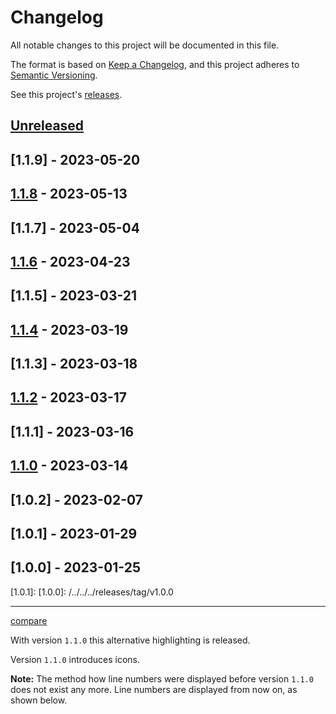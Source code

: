 # Changelog

All notable changes to this project will be documented in this file.

The format is based on [Keep a Changelog](https://keepachangelog.com/en/1.1.0/), and this project adheres to [Semantic Versioning](https://semver.org/spec/v2.0.0.html).

See this project's [releases](/../../../releases).

<!-- Types of Changes -->
<!-- ### Added -->
<!-- ### Changed -->
<!-- ### Deprecated -->
<!-- ### Removed -->
<!-- ### Fixed -->
<!-- ### Security -->

## [Unreleased]
## [1.1.9] - 2023-05-20



## [1.1.8] - 2023-05-13



## [1.1.7] - 2023-05-04



## [1.1.6] - 2023-04-23



## [1.1.5] - 2023-03-21



## [1.1.4] - 2023-03-19



## [1.1.3] - 2023-03-18



## [1.1.2] - 2023-03-17



## [1.1.1] - 2023-03-16



## [1.1.0] - 2023-03-14



## [1.0.2] - 2023-02-07



## [1.0.1] - 2023-01-29



## [1.0.0] - 2023-01-25

[Unreleased]: 
[1.1.9]: 
[1.1.8]: 
[1.1.7]: 
[1.1.6]: 
[1.1.5]: 
[1.1.4]: 
[1.1.3]: 
[1.1.2]: 
[1.1.1]: 
[1.1.0]: 
[1.0.2]: 
[1.0.1]: 
[1.0.0]: /../../../releases/tag/v1.0.0

---

[compare](/../../../compare)

With version `1.1.0` this alternative highlighting is released.

Version `1.1.0` introduces icons.

**Note:** The method how line numbers were displayed before version `1.1.0` does not exist any more. Line numbers are displayed from now on, as shown below.
